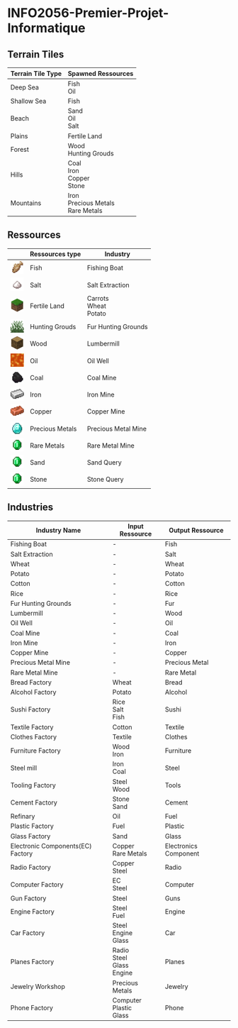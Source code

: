 # INFO2056-Premier-Projet-Informatique

## Terrain Tiles

| Terrain Tile Type | Spawned Ressources                      |
| ----------------- | --------------------------------------- |
| Deep Sea          | Fish<br>Oil                             |
| Shallow Sea       | Fish                                    |
| Beach             | Sand<br>Oil<br>Salt                     |
| Plains            | Fertile Land                            |
| Forest            | Wood<br>Hunting Grouds                  |
| Hills             | Coal<br>Iron<br>Copper<br>Stone         |
| Mountains         | Iron<br>Precious Metals<br>Rare Metals  |

## Ressources

|                                                                           | Ressources type | Industry                   |
| ------------------------------------------------------------------------- | --------------- | ------------------         |
|<img src="./docs/image/fish.webp" alt="drawing" style="width:30px"/>       | Fish            | Fishing Boat               |
|<img src="./docs/image/salt.png" alt="drawing" style="width:30px"/>        | Salt            | Salt Extraction            |
|<img src="./docs/image/grass.webp" alt="drawing" style="width:30px"/>      | Fertile Land    | Carrots<br>Wheat<br>Potato |
|<img src="./docs/image/tall_grass.webp" alt="drawing" style="width:30px"/> | Hunting Grouds  | Fur Hunting Grounds        |
|<img src="./docs/image/wood.webp" alt="drawing" style="width:30px"/>       | Wood            | Lumbermill                 |
|<img src="./docs/image/lava.webp" alt="drawing" style="width:30px"/>       | Oil             | Oil Well                   |
|<img src="./docs/image/coal.webp" alt="drawing" style="width:30px"/>       | Coal            | Coal Mine                  |
|<img src="./docs/image/iron.webp" alt="drawing" style="width:30px"/>       | Iron            | Iron Mine                  |
|<img src="./docs/image/copper.webp" alt="drawing" style="width:30px"/>     | Copper          | Copper Mine                |
|<img src="./docs/image/diamond.webp" alt="drawing" style="width:30px"/>    | Precious Metals | Precious Metal Mine        |
|<img src="./docs/image/emerald.webp" alt="drawing" style="width:30px"/>    | Rare Metals     | Rare Metal Mine            |
|<img src="./docs/image/emerald.webp" alt="drawing" style="width:30px"/>    | Sand            | Sand Query                 |
|<img src="./docs/image/emerald.webp" alt="drawing" style="width:30px"/>    | Stone           | Stone Query                |


## Industries
 
| Industry Name                     | Input Ressource                         | Output Ressource              |
| --------------------------------- | --------------------------------------- | ----------------------------- |
| Fishing Boat                      | -                                       | Fish                          |
| Salt Extraction                   | -                                       | Salt                          |
| Wheat                             | -                                       | Wheat                         |
| Potato                            | -                                       | Potato                        |
| Cotton                            | -                                       | Cotton                        |
| Rice                              | -                                       | Rice                          |
| Fur Hunting Grounds               | -                                       | Fur                           |
| Lumbermill                        | -                                       | Wood                          |
| Oil Well                          | -                                       | Oil                           |
| Coal Mine                         | -                                       | Coal                          |
| Iron Mine                         | -                                       | Iron                          |
| Copper Mine                       | -                                       | Copper                        |
| Precious Metal Mine               | -                                       | Precious Metal                |
| Rare Metal Mine                   | -                                       | Rare Metal                    |
| Bread Factory                     | Wheat                                   | Bread                         |
| Alcohol Factory                   | Potato                                  | Alcohol                       |
| Sushi Factory                     | Rice<br>Salt<br>Fish                    | Sushi                         |
| Textile Factory                   | Cotton                                  | Textile                       |
| Clothes Factory                   | Textile                                 | Clothes                       |
| Furniture Factory                 | Wood<br>Iron                            | Furniture                     |
| Steel mill                        | Iron<br>Coal                            | Steel                         |
| Tooling Factory                   | Steel<br>Wood                           | Tools                         |
| Cement Factory                    | Stone<br>Sand                           | Cement                        |
| Refinary                          | Oil                                     | Fuel                          |
| Plastic Factory                   | Fuel                                    | Plastic                       |
| Glass Factory                     | Sand                                    | Glass                         |
| Electronic Components(EC) Factory | Copper<br>Rare Metals                   | Electronics Component         |
| Radio Factory                     | Copper<br>Steel                         | Radio                         |
| Computer Factory                  | EC<br>Steel                             | Computer                      |
| Gun Factory                       | Steel                                   | Guns                          |
| Engine Factory                    | Steel<br>Fuel                           | Engine                        |
| Car Factory                       | Steel<br>Engine<br>Glass                | Car                           |
| Planes Factory                    | Radio<br>Steel<br>Glass<br>Engine       | Planes                        |
| Jewelry Workshop                  | Precious Metals                         | Jewelry                       |
| Phone Factory                     | Computer<br>Plastic<br>Glass            | Phone                         |